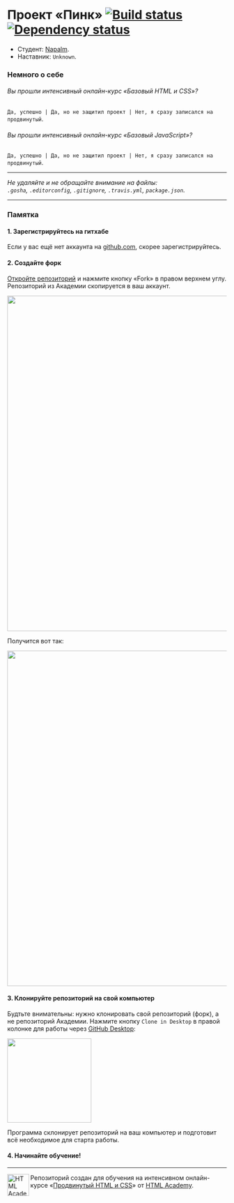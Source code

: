 # Проект «Пинк» [![Build status][travis-image]][travis-url] [![Dependency status][dependency-image]][dependency-url]

* Студент: [Napalm](https://htmlacademy.ru/profile/id31893).
* Наставник: `Unknown`.

### Немного о себе

###### Вы прошли интенсивный онлайн-курс «Базовый HTML и CSS»?
`Да, успешно | Да, но не защитил проект | Нет, я сразу записался на продвинутый`.

###### Вы прошли интенсивный онлайн-курс «Базовый JavaScript»?
`Да, успешно | Да, но не защитил проект | Нет, я сразу записался на продвинутый`.

---

_Не удаляйте и не обращайте внимание на файлы:_<br>
_`.gosha`, `.editorconfig`, `.gitignore`, `.travis.yml`, `package.json`._

---

### Памятка

#### 1. Зарегистрируйтесь на гитхабе

Если у вас ещё нет аккаунта на [github.com](https://github.com/join), скорее зарегистрируйтесь.

#### 2. Создайте форк

[Откройте репозиторий](https://github.com/up-htmlacademy/31893-pink) и нажмите кнопку «Fork» в правом верхнем углу. Репозиторий из Академии скопируется в ваш аккаунт.

<img width="769" alt="" src="https://cloud.githubusercontent.com/assets/10909/11118585/001eff4a-8954-11e5-9f14-6cc87a9561f8.png">

Получится вот так:

<img width="769" alt="" src="https://cloud.githubusercontent.com/assets/10909/11118586/004fe998-8954-11e5-8c41-cd5b5941543d.png">

#### 3. Клонируйте репозиторий на свой компьютер

Будтьте внимательны: нужно клонировать свой репозиторий (форк), а не репозиторий Академии. Нажмите кнопку `Clone in Desktop` в правой колонке для работы через [GitHub Desktop](https://desktop.github.com):

<img width="193" alt="" src="https://cloud.githubusercontent.com/assets/10909/11118587/005562ce-8954-11e5-8c61-2aec8240588d.png">

Программа склонирует репозиторий на ваш компьютер и подготовит всё необходимое для старта работы.

#### 4. Начинайте обучение!

---

<a href="https://htmlacademy.ru/advanced_intensive"><img align="left" width="50" height="50" title="HTML Academy" src="https://htmlacademy.ru/static/img/logo-github-adaptive.svg"></a>

Репозиторий создан для обучения на интенсивном онлайн-курсе «[Продвинутый HTML и CSS](https://htmlacademy.ru/advanced_intensive)» от [HTML Academy](https://htmlacademy.ru).

[travis-image]: https://travis-ci.org/up-htmlacademy/31893-pink.svg?branch=master
[travis-url]: https://travis-ci.org/up-htmlacademy/31893-pink
[dependency-image]: https://david-dm.org/up-htmlacademy/31893-pink.svg?style=flat-square
[dependency-url]: https://david-dm.org/up-htmlacademy/31893-pink
